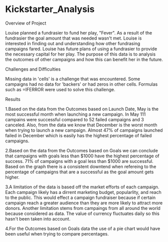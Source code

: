 # Kickstarter_Analysis

Overview of Project

Louise planned a fundrasier to fund her play, "Fever". As a result of the fundrasier the goal amount that was needed wasn't met. Louise is interested in finding out and understanding how other fundrasing campaigns fared. Louise has future plans of using a fundrasier to provide the necessary capital for her play. The purpose of this data is to analysis the outcomes of other campaigns and how this can benefit her in the future. 

Challenges and Difficulties

Missing data in 'cells' is a challenge that was encountered. Some campaigns had no data for 'backers' or had zeros in other cells. Formulas such as =IFERROR were used to solve this challenge.

Results

1.Based on the data from the Outcomes based on Launch Date, May is the most successful month when launching a new campaign. In May 111 campains were successful compared to 52 failed campaigns and 3 canceled. Also, from the data we know that December is the worst month when trying to launch a new campaign. Almost 47% of campaigns launched failed in December which is easily has the highest percentage of failed campaigns. 

2.Based on the data from the Outcomes based on Goals we can conclude that campaigns with goals less than $1000 have the highest percentage of success. 71% of campaigns with a goal less than $1000 are successful. Based on the graph there is a consistent downtend when refereing to the percentage of campaigns that are a successful as the goal amount gets higher.

3.A limitation of the data is based off the market efforts of each campaign. Each campaign likely has a dirrent marketing budget, popularlity, and reach to the public. This would effect a campaign fundraiser because if certain campaign reach a greater audience than they are more likely to attract more donors. Another limitation stems from campaings from all around the world because considered as data. The value of currency fluctuates daily so this hasn't been taken into account. 

4.For the Outcomes based on Goals data the use of a pie chart would have been useful when trying to compare percentages. 

